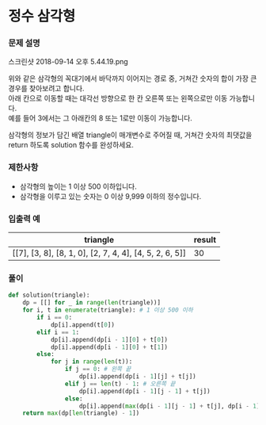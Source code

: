 # 정수 삼각형
### 문제 설명
스크린샷 2018-09-14 오후 5.44.19.png

위와 같은 삼각형의 꼭대기에서 바닥까지 이어지는 경로 중, 거쳐간 숫자의 합이 가장 큰 경우를 찾아보려고 합니다.                   
아래 칸으로 이동할 때는 대각선 방향으로 한 칸 오른쪽 또는 왼쪽으로만 이동 가능합니다.                 
예를 들어 3에서는 그 아래칸의 8 또는 1로만 이동이 가능합니다.
                               
삼각형의 정보가 담긴 배열 triangle이 매개변수로 주어질 때, 거쳐간 숫자의 최댓값을 return 하도록 solution 함수를 완성하세요.                    

### 제한사항
+ 삼각형의 높이는 1 이상 500 이하입니다.
+ 삼각형을 이루고 있는 숫자는 0 이상 9,999 이하의 정수입니다.

### 입출력 예
|triangle|	result|
|--------|---------|
|[[7], [3, 8], [8, 1, 0], [2, 7, 4, 4], [4, 5, 2, 6, 5]]	|30|

### 풀이
```python
def solution(triangle):
    dp = [[] for _ in range(len(triangle))]
    for i, t in enumerate(triangle): # 1 이상 500 이하
        if i == 0:
            dp[i].append(t[0])   
        elif i == 1:
            dp[i].append(dp[i - 1][0] + t[0])
            dp[i].append(dp[i - 1][0] + t[1])
        else:
            for j in range(len(t)):
                if j == 0: # 왼쪽 끝
                    dp[i].append(dp[i - 1][j] + t[j])
                elif j == len(t) - 1: # 오른쪽 끝
                    dp[i].append(dp[i - 1][j - 1] + t[j])
                else:
                    dp[i].append(max(dp[i - 1][j - 1] + t[j], dp[i - 1][j] + t[j]))
    return max(dp[len(triangle) - 1])
```
